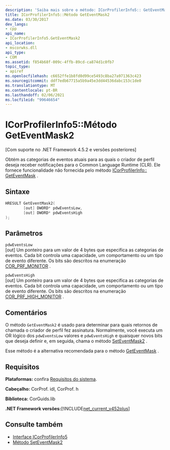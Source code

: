 ```yaml
---
description: 'Saiba mais sobre o método: ICorProfilerInfo5:: GetEventMask2'
title: ICorProfilerInfo5::Método GetEventMask2
ms.date: 03/30/2017
dev_langs:
- cpp
api_name:
- ICorProfilerInfo5.GetEventMask2
api_location:
- mscorwks.dll
api_type:
- COM
ms.assetid: f854b68f-009c-4ffb-89cd-ca874d1c0fb7
topic_type:
- apiref
ms.openlocfilehash: c6652ffe1b8fd0d99ce5493c8ba27a971363c423
ms.sourcegitcommit: ddf7edb67715a5b9a45e3dd44536dabc153c1de0
ms.translationtype: MT
ms.contentlocale: pt-BR
ms.lasthandoff: 02/06/2021
ms.locfileid: "99646654"
---
```

# <a name="icorprofilerinfo5geteventmask2-method"></a>ICorProfilerInfo5::Método GetEventMask2

[Com suporte no .NET Framework 4.5.2 e versões posteriores]  
  
 Obtém as categorias de eventos atuais para as quais o criador de perfil deseja receber notificações para o Common Language Runtime (CLR).  Ele fornece funcionalidade não fornecida pelo método [ICorProfilerInfo:: GetEventMask](icorprofilerinfo-geteventmask-method.md) .  
  
## <a name="syntax"></a>Sintaxe  
  
```cpp
HRESULT GetEventMask2(  
        [out] DWORD* pdwEventsLow,  
        [out] DWORD* pdwEventsHigh  
);  
```  
  
## <a name="parameters"></a>Parâmetros  

 `pdwEventsLow`  
 [out] Um ponteiro para um valor de 4 bytes que especifica as categorias de eventos. Cada bit controla uma capacidade, um comportamento ou um tipo de evento diferente. Os bits são descritos na enumeração [COR_PRF_MONITOR](cor-prf-monitor-enumeration.md) .  
  
 `pdwEventsHigh`  
 [out] Um ponteiro para um valor de 4 bytes que especifica as categorias de eventos.  Cada bit controla uma capacidade, um comportamento ou um tipo de evento diferente. Os bits são descritos na enumeração [COR_PRF_HIGH_MONITOR](cor-prf-high-monitor-enumeration.md) .  
  
## <a name="remarks"></a>Comentários  

 O método `GetEventMask2` é usado para determinar para quais retornos de chamada o criador de perfil fez assinatura. Normalmente, você executa um OR lógico dos `pdwEventsLow` valores e `pdwEventsHigh` e quaisquer novos bits que deseja definir e, em seguida, chama o método [SetEventMask2](icorprofilerinfo5-seteventmask2-method.md) .  
  
 Esse método é a alternativa recomendada para o método [GetEventMask](icorprofilerinfo-geteventmask-method.md) .  
  
## <a name="requirements"></a>Requisitos  

 **Plataformas:** confira [Requisitos do sistema](../../get-started/system-requirements.md).  
  
 **Cabeçalho:** CorProf. idl, CorProf. h  
  
 **Biblioteca:** CorGuids.lib  
  
 **.NET Framework versões:**[!INCLUDE[net_current_v452plus](../../../../includes/net-current-v452plus-md.md)]  
  
## <a name="see-also"></a>Consulte também

- [Interface ICorProfilerInfo5](icorprofilerinfo5-interface.md)
- [Método SetEventMask2](icorprofilerinfo5-seteventmask2-method.md)
